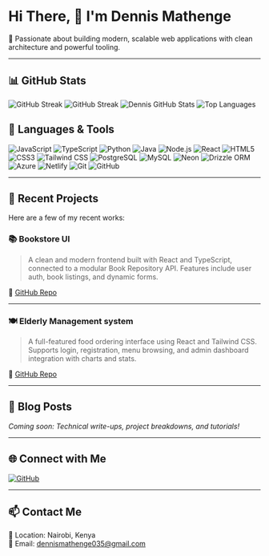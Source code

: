 # Hi There, 👋 I'm Dennis Mathenge

🚀 Passionate about building modern, scalable web applications with clean architecture and powerful tooling.

---

## 📊 GitHub Stats

<!-- GitHub Streak Stats -->
<!-- GitHub Contribution Streak -->
![GitHub Streak](https://github-readme-streak-stats.herokuapp.com?user=Ngaburiaa&theme=dark&hide_border=true)
![GitHub Streak](https://github-readme-streak-stats.herokuapp.com/?user=Ngaburiaa&theme=dark&hide_border=true)
![Dennis GitHub Stats](https://github-readme-stats.vercel.app/api?username=Ngaburiaa&show_icons=true&theme=dark&hide_border=true)
![Top Languages](https://github-readme-stats.vercel.app/api/top-langs/?username=Ngaburiaa&layout=compact&theme=dark&hide_border=true)



## 🧰 Languages & Tools

![JavaScript](https://img.shields.io/badge/-JavaScript-F7DF1E?style=for-the-badge&logo=javascript&logoColor=black)
![TypeScript](https://img.shields.io/badge/-TypeScript-007ACC?style=for-the-badge&logo=typescript&logoColor=white)
![Python](https://img.shields.io/badge/-Python-3776AB?style=for-the-badge&logo=python&logoColor=white)
![Java](https://img.shields.io/badge/-Java-007396?style=for-the-badge&logo=java&logoColor=white)
![Node.js](https://img.shields.io/badge/-Node.js-339933?style=for-the-badge&logo=node.js&logoColor=white)
![React](https://img.shields.io/badge/-React-61DAFB?style=for-the-badge&logo=react&logoColor=black)
![HTML5](https://img.shields.io/badge/-HTML5-E34F26?style=for-the-badge&logo=html5&logoColor=white)
![CSS3](https://img.shields.io/badge/-CSS3-1572B6?style=for-the-badge&logo=css3&logoColor=white)
![Tailwind CSS](https://img.shields.io/badge/-TailwindCSS-06B6D4?style=for-the-badge&logo=tailwindcss&logoColor=white)
![PostgreSQL](https://img.shields.io/badge/-PostgreSQL-4169E1?style=for-the-badge&logo=postgresql&logoColor=white)
![MySQL](https://img.shields.io/badge/-MySQL-4479A1?style=for-the-badge&logo=mysql&logoColor=white)
![Neon](https://img.shields.io/badge/-Neon-000000?style=for-the-badge&logo=neon&logoColor=white)
![Drizzle ORM](https://img.shields.io/badge/-Drizzle%20ORM-000?style=for-the-badge&logo=drizzle&logoColor=white)
![Azure](https://img.shields.io/badge/-Azure-0078D4?style=for-the-badge&logo=microsoftazure&logoColor=white)
![Netlify](https://img.shields.io/badge/-Netlify-00C7B7?style=for-the-badge&logo=netlify&logoColor=white)
![Git](https://img.shields.io/badge/-Git-F05032?style=for-the-badge&logo=git&logoColor=white)
![GitHub](https://img.shields.io/badge/-GitHub-181717?style=for-the-badge&logo=github&logoColor=white)

---

## 🚀 Recent Projects

Here are a few of my recent works:

### 📚 Bookstore UI
> A clean and modern frontend built with React and TypeScript, connected to a modular Book Repository API. Features include user auth, book listings, and dynamic forms.

🔗 [GitHub Repo](https://github.com/Ngaburiaa/reduxToolKitQuery.git)

---

### 🍽️ Elderly Management system
> A full-featured food ordering interface using React and Tailwind CSS. Supports login, registration, menu browsing, and admin dashboard integration with charts and stats.

🔗 [GitHub Repo](https://github.com/Ngaburiaa/Elder-Management-System.git)

---

## 📰 Blog Posts

<!-- Replace this with actual blog feed integration if you have a blog -->
*Coming soon: Technical write-ups, project breakdowns, and tutorials!*

---

## 🌐 Connect with Me


[![GitHub](https://img.shields.io/badge/-GitHub-181717?style=for-the-badge&logo=github&logoColor=white)](https://github.com/Ngaburiaa)

---

## 📫 Contact Me

📍 Location: Nairobi, Kenya  
📧 Email: dennismathenge035@gmail.com